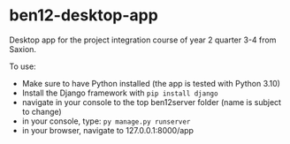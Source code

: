 # ben12-desktop-app
Desktop app for the project integration course of year 2 quarter 3-4 from Saxion.

To use:
- Make sure to have Python installed (the app is tested with Python 3.10)
- Install the Django framework with `pip install django`
- navigate in your console to the top ben12server folder (name is subject to change)
- in your console, type: `py manage.py runserver`
- in your browser, navigate to <a>127.0.0.1:8000/app</a>